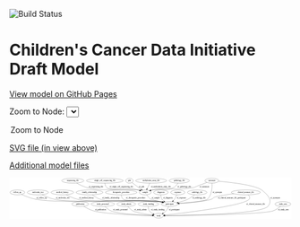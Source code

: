 <link rel='stylesheet' href="assets/style.css">
<link rel='stylesheet' href="https://unpkg.com/leaflet@1.5.1/dist/leaflet.css" integrity="sha512-xwE/Az9zrjBIphAcBb3F6JVqxf46+CDLwfLMHloNu6KEQCAWi6HcDUbeOfBIptF7tcCzusKFjFw2yuvEpDL9wQ==" crossorigin="">
<script type="text/javascript" src="https://code.jquery.com/jquery-3.2.1.min.js"></script>
<script type="text/javascript"  src="https://unpkg.com/leaflet@1.5.1/dist/leaflet.js"></script>
<script type="text/javascript" src="assets/actions.js"></script>

![Build Status](https://github.com/CBIIT/ccdi-model/actions/workflows/model-test-and-deploy.yml/badge.svg)

# Children's Cancer Data Initiative Draft Model

[View model on GitHub Pages](https://cbiit.github.io/ccdi-model/)



Zoom to Node: <select id="node_select">
  <option value="">Zoom to Node</option>
</select>
<div id="model"></div>

<p>
<a href="./model-desc/ccdi-model.svg">SVG file (in view above)</a>
<p>
<a href="./model-desc">Additional model files</a>
<div id='graph' style='display:off;'>
<svg width="2106pt" height="305pt"
 viewBox="0.00 0.00 2106.04 305.00" xmlns="http://www.w3.org/2000/svg" xmlns:xlink="http://www.w3.org/1999/xlink">
<g id="graph0" class="graph" transform="scale(1 1) rotate(0) translate(4 301)">
<title>Perl</title>
<polygon fill="#ffffff" stroke="transparent" points="-4,4 -4,-301 2102.0398,-301 2102.0398,4 -4,4"/>
<!-- publication -->
<g id="node1" class="node">
<title>publication</title>
<ellipse fill="none" stroke="#000000" cx="525.2451" cy="-105" rx="63.0888" ry="18"/>
<text text-anchor="middle" x="525.2451" y="-101.3" font-family="Times,serif" font-size="14.00" fill="#000000">publication</text>
</g>
<!-- study -->
<g id="node18" class="node">
<title>study</title>
<ellipse fill="none" stroke="#000000" cx="1110.2451" cy="-18" rx="36.2938" ry="18"/>
<text text-anchor="middle" x="1110.2451" y="-14.3" font-family="Times,serif" font-size="14.00" fill="#000000">study</text>
</g>
<!-- publication&#45;&gt;study -->
<g id="edge3" class="edge">
<title>publication&#45;&gt;study</title>
<path fill="none" stroke="#000000" d="M550.8091,-88.3517C570.3498,-76.5433 598.4074,-61.5101 625.2451,-54 706.8027,-31.1775 958.3677,-22.017 1063.4098,-19.1214"/>
<polygon fill="#000000" stroke="#000000" points="1063.7986,-22.6123 1073.701,-18.8449 1063.6106,-15.6148 1063.7986,-22.6123"/>
<text text-anchor="middle" x="676.2451" y="-57.8" font-family="Times,serif" font-size="14.00" fill="#000000">of_publication</text>
</g>
<!-- study_personnel -->
<g id="node2" class="node">
<title>study_personnel</title>
<ellipse fill="none" stroke="#000000" cx="693.2451" cy="-105" rx="87.1846" ry="18"/>
<text text-anchor="middle" x="693.2451" y="-101.3" font-family="Times,serif" font-size="14.00" fill="#000000">study_personnel</text>
</g>
<!-- study_personnel&#45;&gt;study -->
<g id="edge14" class="edge">
<title>study_personnel&#45;&gt;study</title>
<path fill="none" stroke="#000000" d="M709.3028,-87.1965C720.8607,-75.6384 737.4901,-61.3962 755.2451,-54 809.8101,-31.2697 980.3006,-22.4229 1063.5583,-19.3918"/>
<polygon fill="#000000" stroke="#000000" points="1063.8755,-22.883 1073.7465,-19.0342 1063.6299,-15.8873 1063.8755,-22.883"/>
<text text-anchor="middle" x="824.7451" y="-57.8" font-family="Times,serif" font-size="14.00" fill="#000000">of_study_personnel</text>
</g>
<!-- study_admin -->
<g id="node3" class="node">
<title>study_admin</title>
<ellipse fill="none" stroke="#000000" cx="868.2451" cy="-105" rx="70.3881" ry="18"/>
<text text-anchor="middle" x="868.2451" y="-101.3" font-family="Times,serif" font-size="14.00" fill="#000000">study_admin</text>
</g>
<!-- study_admin&#45;&gt;study -->
<g id="edge17" class="edge">
<title>study_admin&#45;&gt;study</title>
<path fill="none" stroke="#000000" d="M881.0981,-87.1222C890.187,-75.8384 903.3686,-61.9411 918.2451,-54 943.0345,-40.7673 1016.1822,-29.5815 1064.6948,-23.3373"/>
<polygon fill="#000000" stroke="#000000" points="1065.1638,-26.8059 1074.6467,-22.0809 1064.287,-19.861 1065.1638,-26.8059"/>
<text text-anchor="middle" x="974.7451" y="-57.8" font-family="Times,serif" font-size="14.00" fill="#000000">of_study_admin</text>
</g>
<!-- molecular_test -->
<g id="node4" class="node">
<title>molecular_test</title>
<ellipse fill="none" stroke="#000000" cx="208.2451" cy="-192" rx="79.8859" ry="18"/>
<text text-anchor="middle" x="208.2451" y="-188.3" font-family="Times,serif" font-size="14.00" fill="#000000">molecular_test</text>
</g>
<!-- participant -->
<g id="node14" class="node">
<title>participant</title>
<ellipse fill="none" stroke="#000000" cx="1192.2451" cy="-105" rx="62.2891" ry="18"/>
<text text-anchor="middle" x="1192.2451" y="-101.3" font-family="Times,serif" font-size="14.00" fill="#000000">participant</text>
</g>
<!-- molecular_test&#45;&gt;participant -->
<g id="edge13" class="edge">
<title>molecular_test&#45;&gt;participant</title>
<path fill="none" stroke="#000000" d="M239.2993,-175.2017C263.3497,-163.1486 297.9093,-147.8708 330.2451,-141 502.0115,-104.5028 946.2153,-146.4393 1120.2451,-123 1126.0532,-122.2177 1132.0703,-121.1452 1138.0387,-119.9103"/>
<polygon fill="#000000" stroke="#000000" points="1138.9878,-123.2849 1147.9919,-117.7013 1137.471,-116.4512 1138.9878,-123.2849"/>
<text text-anchor="middle" x="394.2451" y="-144.8" font-family="Times,serif" font-size="14.00" fill="#000000">of_molecular_test</text>
</g>
<!-- diagnosis -->
<g id="node5" class="node">
<title>diagnosis</title>
<ellipse fill="none" stroke="#000000" cx="1127.2451" cy="-192" rx="54.6905" ry="18"/>
<text text-anchor="middle" x="1127.2451" y="-188.3" font-family="Times,serif" font-size="14.00" fill="#000000">diagnosis</text>
</g>
<!-- diagnosis&#45;&gt;participant -->
<g id="edge6" class="edge">
<title>diagnosis&#45;&gt;participant</title>
<path fill="none" stroke="#000000" d="M1126.5189,-173.6896C1126.9435,-163.3362 1128.9435,-150.5862 1135.2451,-141 1139.0032,-135.2831 1144.0169,-130.3 1149.5167,-126.0137"/>
<polygon fill="#000000" stroke="#000000" points="1151.623,-128.8121 1157.833,-120.228 1147.6253,-123.0659 1151.623,-128.8121"/>
<text text-anchor="middle" x="1179.7451" y="-144.8" font-family="Times,serif" font-size="14.00" fill="#000000">of_diagnosis</text>
</g>
<!-- family_relationship -->
<g id="node6" class="node">
<title>family_relationship</title>
<ellipse fill="none" stroke="#000000" cx="594.2451" cy="-192" rx="100.1823" ry="18"/>
<text text-anchor="middle" x="594.2451" y="-188.3" font-family="Times,serif" font-size="14.00" fill="#000000">family_relationship</text>
</g>
<!-- family_relationship&#45;&gt;participant -->
<g id="edge5" class="edge">
<title>family_relationship&#45;&gt;participant</title>
<path fill="none" stroke="#000000" d="M614.7859,-174.3264C629.8729,-162.507 651.457,-147.9013 673.2451,-141 768.0183,-110.9808 1021.8405,-137.1297 1120.2451,-123 1125.9644,-122.1788 1131.8893,-121.0929 1137.7723,-119.8604"/>
<polygon fill="#000000" stroke="#000000" points="1138.5927,-123.2635 1147.5897,-117.6684 1137.0673,-116.4317 1138.5927,-123.2635"/>
<text text-anchor="middle" x="752.7451" y="-144.8" font-family="Times,serif" font-size="14.00" fill="#000000">of_family_relationship</text>
</g>
<!-- study_funding -->
<g id="node7" class="node">
<title>study_funding</title>
<ellipse fill="none" stroke="#000000" cx="1034.2451" cy="-105" rx="77.1866" ry="18"/>
<text text-anchor="middle" x="1034.2451" y="-101.3" font-family="Times,serif" font-size="14.00" fill="#000000">study_funding</text>
</g>
<!-- study_funding&#45;&gt;study -->
<g id="edge23" class="edge">
<title>study_funding&#45;&gt;study</title>
<path fill="none" stroke="#000000" d="M1032.8042,-87.0031C1032.8587,-76.505 1034.5593,-63.5019 1041.2451,-54 1048.1608,-44.1713 1058.6003,-36.8266 1069.2802,-31.4264"/>
<polygon fill="#000000" stroke="#000000" points="1070.9908,-34.4934 1078.6448,-27.1676 1068.093,-28.1214 1070.9908,-34.4934"/>
<text text-anchor="middle" x="1103.2451" y="-57.8" font-family="Times,serif" font-size="14.00" fill="#000000">of_study_funding</text>
</g>
<!-- exposure -->
<g id="node8" class="node">
<title>exposure</title>
<ellipse fill="none" stroke="#000000" cx="1253.2451" cy="-192" rx="53.0913" ry="18"/>
<text text-anchor="middle" x="1253.2451" y="-188.3" font-family="Times,serif" font-size="14.00" fill="#000000">exposure</text>
</g>
<!-- exposure&#45;&gt;participant -->
<g id="edge12" class="edge">
<title>exposure&#45;&gt;participant</title>
<path fill="none" stroke="#000000" d="M1246.0416,-173.722C1241.6392,-163.6204 1235.4701,-151.1078 1228.2451,-141 1225.4374,-137.0721 1222.1889,-133.1813 1218.8154,-129.4907"/>
<polygon fill="#000000" stroke="#000000" points="1221.2827,-127.0072 1211.8166,-122.2486 1216.249,-131.8717 1221.2827,-127.0072"/>
<text text-anchor="middle" x="1280.7451" y="-144.8" font-family="Times,serif" font-size="14.00" fill="#000000">of_exposure</text>
</g>
<!-- synonym -->
<g id="node9" class="node">
<title>synonym</title>
<ellipse fill="none" stroke="#000000" cx="1507.2451" cy="-279" rx="51.9908" ry="18"/>
<text text-anchor="middle" x="1507.2451" y="-275.3" font-family="Times,serif" font-size="14.00" fill="#000000">synonym</text>
</g>
<!-- sample -->
<g id="node12" class="node">
<title>sample</title>
<ellipse fill="none" stroke="#000000" cx="1010.2451" cy="-192" rx="44.393" ry="18"/>
<text text-anchor="middle" x="1010.2451" y="-188.3" font-family="Times,serif" font-size="14.00" fill="#000000">sample</text>
</g>
<!-- synonym&#45;&gt;sample -->
<g id="edge8" class="edge">
<title>synonym&#45;&gt;sample</title>
<path fill="none" stroke="#000000" d="M1471.0327,-265.8511C1452.2885,-259.0401 1429.0346,-250.5828 1408.2451,-243 1390.0164,-236.3512 1386.2425,-231.9487 1367.2451,-228 1234.7296,-200.4563 1196.0728,-235.9962 1063.2451,-210 1059.5973,-209.2861 1055.8564,-208.3837 1052.1316,-207.365"/>
<polygon fill="#000000" stroke="#000000" points="1052.9684,-203.9621 1042.3846,-204.4467 1050.9605,-210.668 1052.9684,-203.9621"/>
<text text-anchor="middle" x="1450.7451" y="-231.8" font-family="Times,serif" font-size="14.00" fill="#000000">of_synonym</text>
</g>
<!-- synonym&#45;&gt;participant -->
<g id="edge10" class="edge">
<title>synonym&#45;&gt;participant</title>
<path fill="none" stroke="#000000" d="M1508.8404,-260.554C1510.3121,-230.5876 1508.3416,-171.6072 1474.2451,-141 1458.801,-127.1364 1341.9171,-115.9497 1263.5572,-109.907"/>
<polygon fill="#000000" stroke="#000000" points="1263.4846,-106.3915 1253.2483,-109.1244 1262.9546,-113.3714 1263.4846,-106.3915"/>
<text text-anchor="middle" x="1548.7451" y="-188.3" font-family="Times,serif" font-size="14.00" fill="#000000">of_synonym</text>
</g>
<!-- synonym&#45;&gt;study -->
<g id="edge9" class="edge">
<title>synonym&#45;&gt;study</title>
<path fill="none" stroke="#000000" d="M1558.2941,-275.0071C1647.9322,-267.1185 1828.9017,-247.0086 1879.2451,-210 1926.2704,-175.4306 1964.7359,-129.9755 1925.2451,-87 1873.0663,-30.217 1322.6016,-20.1178 1157.0697,-18.3613"/>
<polygon fill="#000000" stroke="#000000" points="1156.7672,-14.8581 1146.7324,-18.2572 1156.6967,-21.8578 1156.7672,-14.8581"/>
<text text-anchor="middle" x="1980.7451" y="-144.8" font-family="Times,serif" font-size="14.00" fill="#000000">of_synonym</text>
</g>
<!-- radiology_file -->
<g id="node10" class="node">
<title>radiology_file</title>
<ellipse fill="none" stroke="#000000" cx="1398.2451" cy="-192" rx="73.387" ry="18"/>
<text text-anchor="middle" x="1398.2451" y="-188.3" font-family="Times,serif" font-size="14.00" fill="#000000">radiology_file</text>
</g>
<!-- radiology_file&#45;&gt;participant -->
<g id="edge1" class="edge">
<title>radiology_file&#45;&gt;participant</title>
<path fill="none" stroke="#000000" d="M1378.3975,-174.4362C1365.038,-163.4289 1346.5739,-149.7233 1328.2451,-141 1305.5709,-130.2086 1279.1734,-122.2786 1255.7005,-116.6522"/>
<polygon fill="#000000" stroke="#000000" points="1256.3696,-113.2148 1245.8391,-114.3803 1254.7981,-120.0361 1256.3696,-113.2148"/>
<text text-anchor="middle" x="1411.2451" y="-144.8" font-family="Times,serif" font-size="14.00" fill="#000000">of_radiology_file</text>
</g>
<!-- single_cell_sequencing_file -->
<g id="node11" class="node">
<title>single_cell_sequencing_file</title>
<ellipse fill="none" stroke="#000000" cx="708.2451" cy="-279" rx="137.5759" ry="18"/>
<text text-anchor="middle" x="708.2451" y="-275.3" font-family="Times,serif" font-size="14.00" fill="#000000">single_cell_sequencing_file</text>
</g>
<!-- single_cell_sequencing_file&#45;&gt;sample -->
<g id="edge4" class="edge">
<title>single_cell_sequencing_file&#45;&gt;sample</title>
<path fill="none" stroke="#000000" d="M708.6414,-260.8453C709.9211,-249.5956 713.5629,-235.8417 723.2451,-228 763.7734,-195.1754 906.1528,-220.4679 957.2451,-210 960.8864,-209.254 964.6228,-208.329 968.3446,-207.2953"/>
<polygon fill="#000000" stroke="#000000" points="969.5258,-210.5948 978.0868,-204.353 967.5019,-203.8937 969.5258,-210.5948"/>
<text text-anchor="middle" x="831.7451" y="-231.8" font-family="Times,serif" font-size="14.00" fill="#000000">of_single_cell_sequencing_file</text>
</g>
<!-- sample&#45;&gt;participant -->
<g id="edge11" class="edge">
<title>sample&#45;&gt;participant</title>
<path fill="none" stroke="#000000" d="M1020.604,-174.4086C1028.0539,-163.2457 1039.0849,-149.3756 1052.2451,-141 1054.1279,-139.8017 1097.1659,-128.8145 1135.0292,-119.2899"/>
<polygon fill="#000000" stroke="#000000" points="1136.1768,-122.6105 1145.0228,-116.7796 1134.4714,-115.8214 1136.1768,-122.6105"/>
<text text-anchor="middle" x="1088.7451" y="-144.8" font-family="Times,serif" font-size="14.00" fill="#000000">of_sample</text>
</g>
<!-- follow_up -->
<g id="node13" class="node">
<title>follow_up</title>
<ellipse fill="none" stroke="#000000" cx="55.2451" cy="-192" rx="55.4913" ry="18"/>
<text text-anchor="middle" x="55.2451" y="-188.3" font-family="Times,serif" font-size="14.00" fill="#000000">follow_up</text>
</g>
<!-- follow_up&#45;&gt;participant -->
<g id="edge18" class="edge">
<title>follow_up&#45;&gt;participant</title>
<path fill="none" stroke="#000000" d="M85.9719,-177.0329C112.9811,-164.7234 153.7226,-148.1802 191.2451,-141 394.0486,-102.192 915.563,-150.2127 1120.2451,-123 1126.0545,-122.2276 1132.0724,-121.1615 1138.0414,-119.9304"/>
<polygon fill="#000000" stroke="#000000" points="1138.9888,-123.3055 1147.9951,-117.7255 1137.4748,-116.4711 1138.9888,-123.3055"/>
<text text-anchor="middle" x="236.2451" y="-144.8" font-family="Times,serif" font-size="14.00" fill="#000000">of_follow_up</text>
</g>
<!-- participant&#45;&gt;study -->
<g id="edge15" class="edge">
<title>participant&#45;&gt;study</title>
<path fill="none" stroke="#000000" d="M1185.4372,-87.0932C1180.8435,-76.6271 1174.018,-63.626 1165.2451,-54 1159.2779,-47.4525 1151.8725,-41.5658 1144.4499,-36.541"/>
<polygon fill="#000000" stroke="#000000" points="1146.1302,-33.4619 1135.8134,-31.0504 1142.3746,-39.3692 1146.1302,-33.4619"/>
<text text-anchor="middle" x="1226.7451" y="-57.8" font-family="Times,serif" font-size="14.00" fill="#000000">of_participant</text>
</g>
<!-- pdx -->
<g id="node15" class="node">
<title>pdx</title>
<ellipse fill="none" stroke="#000000" cx="892.2451" cy="-279" rx="27.8951" ry="18"/>
<text text-anchor="middle" x="892.2451" y="-275.3" font-family="Times,serif" font-size="14.00" fill="#000000">pdx</text>
</g>
<!-- pdx&#45;&gt;sample -->
<g id="edge2" class="edge">
<title>pdx&#45;&gt;sample</title>
<path fill="none" stroke="#000000" d="M910.6826,-265.4063C929.3374,-251.6523 958.4781,-230.1672 980.4223,-213.988"/>
<polygon fill="#000000" stroke="#000000" points="982.7674,-216.6074 988.7393,-207.856 978.6134,-210.9732 982.7674,-216.6074"/>
<text text-anchor="middle" x="983.2451" y="-231.8" font-family="Times,serif" font-size="14.00" fill="#000000">of_pdx</text>
</g>
<!-- methylation_array_file -->
<g id="node16" class="node">
<title>methylation_array_file</title>
<ellipse fill="none" stroke="#000000" cx="1054.2451" cy="-279" rx="115.8798" ry="18"/>
<text text-anchor="middle" x="1054.2451" y="-275.3" font-family="Times,serif" font-size="14.00" fill="#000000">methylation_array_file</text>
</g>
<!-- methylation_array_file&#45;&gt;sample -->
<g id="edge7" class="edge">
<title>methylation_array_file&#45;&gt;sample</title>
<path fill="none" stroke="#000000" d="M1045.1283,-260.9735C1038.9518,-248.7609 1030.6835,-232.4123 1023.747,-218.697"/>
<polygon fill="#000000" stroke="#000000" points="1026.8362,-217.0498 1019.1997,-209.7057 1020.5896,-220.209 1026.8362,-217.0498"/>
<text text-anchor="middle" x="1126.7451" y="-231.8" font-family="Times,serif" font-size="14.00" fill="#000000">of_methylation_array_file</text>
</g>
<!-- clinical_measure_file -->
<g id="node17" class="node">
<title>clinical_measure_file</title>
<ellipse fill="none" stroke="#000000" cx="1761.2451" cy="-192" rx="108.5808" ry="18"/>
<text text-anchor="middle" x="1761.2451" y="-188.3" font-family="Times,serif" font-size="14.00" fill="#000000">clinical_measure_file</text>
</g>
<!-- clinical_measure_file&#45;&gt;participant -->
<g id="edge19" class="edge">
<title>clinical_measure_file&#45;&gt;participant</title>
<path fill="none" stroke="#000000" d="M1670.5964,-182.0423C1616.3444,-175.3097 1553.0632,-165.8738 1527.2451,-156 1515.8462,-151.6406 1515.7243,-145.1433 1504.2451,-141 1461.4196,-125.5425 1341.6932,-114.9322 1263.6236,-109.4231"/>
<polygon fill="#000000" stroke="#000000" points="1263.589,-105.9123 1253.3708,-108.7119 1263.1046,-112.8956 1263.589,-105.9123"/>
<text text-anchor="middle" x="1656.7451" y="-144.8" font-family="Times,serif" font-size="14.00" fill="#000000">of_clinical_measure_file_participant</text>
</g>
<!-- clinical_measure_file&#45;&gt;study -->
<g id="edge22" class="edge">
<title>clinical_measure_file&#45;&gt;study</title>
<path fill="none" stroke="#000000" d="M1779.421,-174.2505C1787.883,-163.8401 1794.4582,-150.8423 1786.2451,-141 1745.4226,-92.0795 1301.8859,-39.1424 1156.2661,-22.9676"/>
<polygon fill="#000000" stroke="#000000" points="1156.2283,-19.4422 1145.9044,-21.823 1155.4596,-26.3999 1156.2283,-19.4422"/>
<text text-anchor="middle" x="1835.2451" y="-101.3" font-family="Times,serif" font-size="14.00" fill="#000000">of_clinical_measure_file</text>
</g>
<!-- medical_history -->
<g id="node19" class="node">
<title>medical_history</title>
<ellipse fill="none" stroke="#000000" cx="391.2451" cy="-192" rx="85.2851" ry="18"/>
<text text-anchor="middle" x="391.2451" y="-188.3" font-family="Times,serif" font-size="14.00" fill="#000000">medical_history</text>
</g>
<!-- medical_history&#45;&gt;participant -->
<g id="edge24" class="edge">
<title>medical_history&#45;&gt;participant</title>
<path fill="none" stroke="#000000" d="M420.051,-175.0025C442.0253,-163.016 473.4848,-147.9127 503.2451,-141 636.8574,-109.9646 984.3623,-141.7433 1120.2451,-123 1125.9689,-122.2105 1131.8967,-121.1452 1137.7814,-119.9251"/>
<polygon fill="#000000" stroke="#000000" points="1138.5961,-123.3295 1147.6007,-117.7468 1137.08,-116.4957 1138.5961,-123.3295"/>
<text text-anchor="middle" x="571.2451" y="-144.8" font-family="Times,serif" font-size="14.00" fill="#000000">of_medical_history</text>
</g>
<!-- therapeutic_procedure -->
<g id="node20" class="node">
<title>therapeutic_procedure</title>
<ellipse fill="none" stroke="#000000" cx="830.2451" cy="-192" rx="117.7793" ry="18"/>
<text text-anchor="middle" x="830.2451" y="-188.3" font-family="Times,serif" font-size="14.00" fill="#000000">therapeutic_procedure</text>
</g>
<!-- therapeutic_procedure&#45;&gt;participant -->
<g id="edge25" class="edge">
<title>therapeutic_procedure&#45;&gt;participant</title>
<path fill="none" stroke="#000000" d="M830.9887,-173.7785C832.4854,-162.5013 836.3962,-148.742 846.2451,-141 870.2314,-122.1448 1090.1022,-127.7189 1120.2451,-123 1125.7348,-122.1406 1131.4181,-121.0599 1137.074,-119.857"/>
<polygon fill="#000000" stroke="#000000" points="1138.1911,-123.1931 1147.1774,-117.5809 1136.6527,-116.3642 1138.1911,-123.1931"/>
<text text-anchor="middle" x="939.2451" y="-144.8" font-family="Times,serif" font-size="14.00" fill="#000000">of_therapeutic_procedure</text>
</g>
<!-- study_arm -->
<g id="node21" class="node">
<title>study_arm</title>
<ellipse fill="none" stroke="#000000" cx="2038.2451" cy="-105" rx="59.5901" ry="18"/>
<text text-anchor="middle" x="2038.2451" y="-101.3" font-family="Times,serif" font-size="14.00" fill="#000000">study_arm</text>
</g>
<!-- study_arm&#45;&gt;study -->
<g id="edge20" class="edge">
<title>study_arm&#45;&gt;study</title>
<path fill="none" stroke="#000000" d="M2019.7913,-87.8479C2005.7269,-75.9509 1985.2569,-61.028 1964.2451,-54 1887.6927,-28.3948 1324.3475,-20.3091 1156.9957,-18.4589"/>
<polygon fill="#000000" stroke="#000000" points="1156.8209,-14.9569 1146.7836,-18.3484 1156.7451,-21.9565 1156.8209,-14.9569"/>
<text text-anchor="middle" x="2040.7451" y="-57.8" font-family="Times,serif" font-size="14.00" fill="#000000">of_study_arm</text>
</g>
<!-- pathology_file -->
<g id="node22" class="node">
<title>pathology_file</title>
<ellipse fill="none" stroke="#000000" cx="1264.2451" cy="-279" rx="76.0865" ry="18"/>
<text text-anchor="middle" x="1264.2451" y="-275.3" font-family="Times,serif" font-size="14.00" fill="#000000">pathology_file</text>
</g>
<!-- pathology_file&#45;&gt;sample -->
<g id="edge21" class="edge">
<title>pathology_file&#45;&gt;sample</title>
<path fill="none" stroke="#000000" d="M1254.2486,-260.793C1246.9517,-249.3702 1235.955,-235.4418 1222.2451,-228 1159.7413,-194.0728 1132.648,-225.5245 1063.2451,-210 1059.6681,-209.1999 1055.9947,-208.2448 1052.3308,-207.1977"/>
<polygon fill="#000000" stroke="#000000" points="1053.3142,-203.8385 1042.7275,-204.2547 1051.2631,-210.5313 1053.3142,-203.8385"/>
<text text-anchor="middle" x="1302.2451" y="-231.8" font-family="Times,serif" font-size="14.00" fill="#000000">of_pathology_file</text>
</g>
<!-- sequencing_file -->
<g id="node23" class="node">
<title>sequencing_file</title>
<ellipse fill="none" stroke="#000000" cx="469.2451" cy="-279" rx="83.3857" ry="18"/>
<text text-anchor="middle" x="469.2451" y="-275.3" font-family="Times,serif" font-size="14.00" fill="#000000">sequencing_file</text>
</g>
<!-- sequencing_file&#45;&gt;sample -->
<g id="edge16" class="edge">
<title>sequencing_file&#45;&gt;sample</title>
<path fill="none" stroke="#000000" d="M497.1419,-261.9003C518.0815,-250.0294 547.9032,-235.1161 576.2451,-228 740.6639,-186.7176 790.6879,-241.567 957.2451,-210 960.8971,-209.3079 964.6409,-208.4207 968.3677,-207.4123"/>
<polygon fill="#000000" stroke="#000000" points="969.5318,-210.7176 978.1178,-204.5102 967.5349,-204.0085 969.5318,-210.7176"/>
<text text-anchor="middle" x="642.7451" y="-231.8" font-family="Times,serif" font-size="14.00" fill="#000000">of_sequencing_file</text>
</g>
</g>
</svg>
</div>

